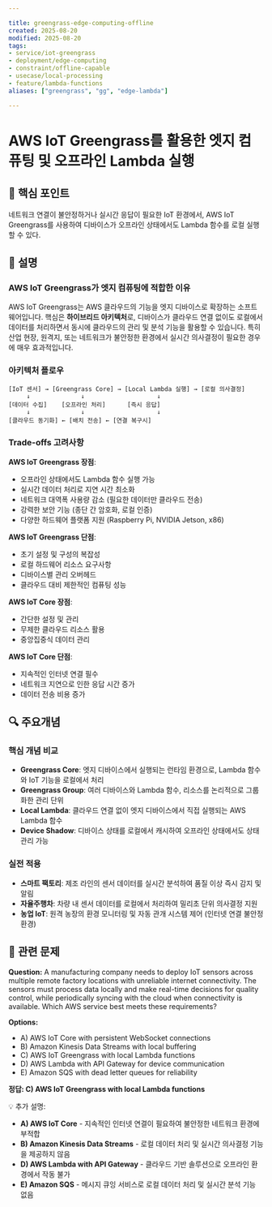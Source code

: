 ```yaml
---

title: greengrass-edge-computing-offline
created: 2025-08-20
modified: 2025-08-20
tags:
- service/iot-greengrass
- deployment/edge-computing
- constraint/offline-capable
- usecase/local-processing
- feature/lambda-functions
aliases: ["greengrass", "gg", "edge-lambda"]

---
```


# AWS IoT Greengrass를 활용한 엣지 컴퓨팅 및 오프라인 Lambda 실행

## 🎯 핵심 포인트

네트워크 연결이 불안정하거나 실시간 응답이 필요한 IoT 환경에서, AWS IoT Greengrass를 사용하여 디바이스가 오프라인 상태에서도 Lambda 함수를 로컬 실행할 수 있다.

## 📝 설명

### AWS IoT Greengrass가 엣지 컴퓨팅에 적합한 이유

AWS IoT Greengrass는 AWS 클라우드의 기능을 엣지 디바이스로 확장하는 소프트웨어입니다. 핵심은 **하이브리드 아키텍처**로, 디바이스가 클라우드 연결 없이도 로컬에서 데이터를 처리하면서 동시에 클라우드의 관리 및 분석 기능을 활용할 수 있습니다. 특히 산업 현장, 원격지, 또는 네트워크가 불안정한 환경에서 실시간 의사결정이 필요한 경우에 매우 효과적입니다.

### 아키텍처 플로우

```
[IoT 센서] → [Greengrass Core] → [Local Lambda 실행] → [로컬 의사결정]
     ↓              ↓                    ↓
[데이터 수집]    [오프라인 처리]      [즉시 응답]
     ↓              ↓                    ↓
[클라우드 동기화] ← [배치 전송] ← [연결 복구시]
```

### Trade-offs 고려사항

**AWS IoT Greengrass 장점**:
- 오프라인 상태에서도 Lambda 함수 실행 가능
- 실시간 데이터 처리로 지연 시간 최소화
- 네트워크 대역폭 사용량 감소 (필요한 데이터만 클라우드 전송)
- 강력한 보안 기능 (종단 간 암호화, 로컬 인증)
- 다양한 하드웨어 플랫폼 지원 (Raspberry Pi, NVIDIA Jetson, x86)

**AWS IoT Greengrass 단점**:
- 초기 설정 및 구성의 복잡성
- 로컬 하드웨어 리소스 요구사항
- 디바이스별 관리 오버헤드
- 클라우드 대비 제한적인 컴퓨팅 성능

**AWS IoT Core 장점**:
- 간단한 설정 및 관리
- 무제한 클라우드 리소스 활용
- 중앙집중식 데이터 관리

**AWS IoT Core 단점**:
- 지속적인 인터넷 연결 필수
- 네트워크 지연으로 인한 응답 시간 증가
- 데이터 전송 비용 증가

## 🔍 주요개념

### 핵심 개념 비교

- **Greengrass Core**: 엣지 디바이스에서 실행되는 런타임 환경으로, Lambda 함수와 IoT 기능을 로컬에서 처리
- **Greengrass Group**: 여러 디바이스와 Lambda 함수, 리소스를 논리적으로 그룹화한 관리 단위
- **Local Lambda**: 클라우드 연결 없이 엣지 디바이스에서 직접 실행되는 AWS Lambda 함수
- **Device Shadow**: 디바이스 상태를 로컬에서 캐시하여 오프라인 상태에서도 상태 관리 가능

### 실전 적용

- **스마트 팩토리**: 제조 라인의 센서 데이터를 실시간 분석하여 품질 이상 즉시 감지 및 알림
- **자율주행차**: 차량 내 센서 데이터를 로컬에서 처리하여 밀리초 단위 의사결정 지원
- **농업 IoT**: 원격 농장의 환경 모니터링 및 자동 관개 시스템 제어 (인터넷 연결 불안정 환경)

## 📝 관련 문제

**Question:** A manufacturing company needs to deploy IoT sensors across multiple remote factory locations with unreliable internet connectivity. The sensors must process data locally and make real-time decisions for quality control, while periodically syncing with the cloud when connectivity is available. Which AWS service best meets these requirements?

**Options:**

- A) AWS IoT Core with persistent WebSocket connections
- B) Amazon Kinesis Data Streams with local buffering
- C) AWS IoT Greengrass with local Lambda functions
- D) AWS Lambda with API Gateway for device communication
- E) Amazon SQS with dead letter queues for reliability

**정답: C) AWS IoT Greengrass with local Lambda functions**

💡 추가 설명:

- **A) AWS IoT Core** - 지속적인 인터넷 연결이 필요하여 불안정한 네트워크 환경에 부적합
- **B) Amazon Kinesis Data Streams** - 로컬 데이터 처리 및 실시간 의사결정 기능을 제공하지 않음
- **D) AWS Lambda with API Gateway** - 클라우드 기반 솔루션으로 오프라인 환경에서 작동 불가
- **E) Amazon SQS** - 메시지 큐잉 서비스로 로컬 데이터 처리 및 실시간 분석 기능 없음